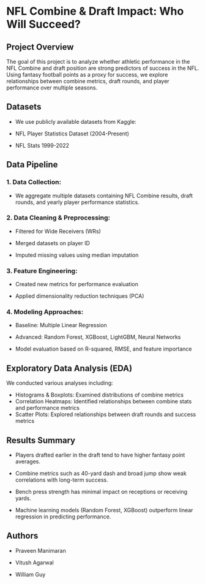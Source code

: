 # NFL Combine & Draft Impact: Who Will Succeed?

## Project Overview

The goal of this project is to analyze whether athletic performance in the NFL Combine and draft position are strong predictors of success in the NFL. Using fantasy football points as a proxy for success, we explore relationships between combine metrics, draft rounds, and player performance over multiple seasons.

## Datasets

* We use publicly available datasets from Kaggle:

* NFL Player Statistics Dataset (2004-Present)

* NFL Stats 1999-2022

## Data Pipeline

### 1. Data Collection: 
* We aggregate multiple datasets containing NFL Combine results, draft rounds, and yearly player performance statistics.

### 2. Data Cleaning & Preprocessing:

  * Filtered for Wide Receivers (WRs)

  * Merged datasets on player ID

  * Imputed missing values using median imputation

### 3. Feature Engineering:

* Created new metrics for performance evaluation

* Applied dimensionality reduction techniques (PCA)

### 4. Modeling Approaches:
   
* Baseline: Multiple Linear Regression
        
* Advanced: Random Forest, XGBoost, LightGBM, Neural Networks
        
* Model evaluation based on R-squared, RMSE, and feature importance
              

## Exploratory Data Analysis (EDA)

We conducted various analyses including:

* Histograms & Boxplots: Examined distributions of combine metrics
* Correlation Heatmaps: Identified relationships between combine stats and performance metrics
* Scatter Plots: Explored relationships between draft rounds and success metrics

## Results Summary

* Players drafted earlier in the draft tend to have higher fantasy point averages.

* Combine metrics such as 40-yard dash and broad jump show weak correlations with long-term success.

* Bench press strength has minimal impact on receptions or receiving yards.

* Machine learning models (Random Forest, XGBoost) outperform linear regression in predicting performance.

## Authors

* Praveen Manimaran
    
* Vitush Agarwal
    
* William Guy
